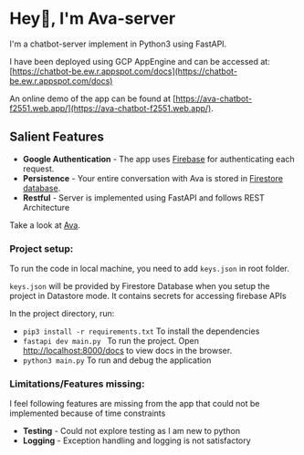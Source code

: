 # Hey👋, I'm Ava-server

I'm a chatbot-server implement in Python3 using FastAPI.

I have been deployed using GCP AppEngine and can be
accessed at: [https://chatbot-be.ew.r.appspot.com/docs](https://chatbot-be.ew.r.appspot.com/docs)

An online demo of the app can be found at [https://ava-chatbot-f2551.web.app/](https://ava-chatbot-f2551.web.app/).

## Salient Features

* **Google Authentication** - The app uses [Firebase](https://firebase.google.com/) for authenticating each request.
* **Persistence** - Your entire conversation with Ava is stored
  in [Firestore database](https://firebase.google.com/docs/firestore).
* **Restful** - Server is implemented using FastAPI and follows REST Architecture

Take a look at [Ava](https://ava-chatbot-f2551.web.app/).

### Project setup:

To run the code in local machine, you need to add `keys.json` in root folder.

`keys.json` will be provided by Firestore Database when you setup the project in Datastore mode. It contains secrets for
accessing firebase APIs

In the project directory, run:

* `pip3 install -r requirements.txt` To install the dependencies
* `fastapi dev main.py ` To run the project. Open [http://localhost:8000/docs](http://localhost:8000/docs) to view docs
  in the browser.
* `python3 main.py` To run and debug the application

### Limitations/Features missing:

I feel following features are missing from the app that could not be implemented because of time constraints

* **Testing**  - Could not explore testing as I am new to python
* **Logging** - Exception handling and logging is not satisfactory 